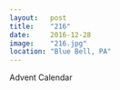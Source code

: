 ```yaml
---
layout:   post
title:    "216"
date:     2016-12-28
image:    "216.jpg"
location: "Blue Bell, PA"
---
```


Advent Calendar

